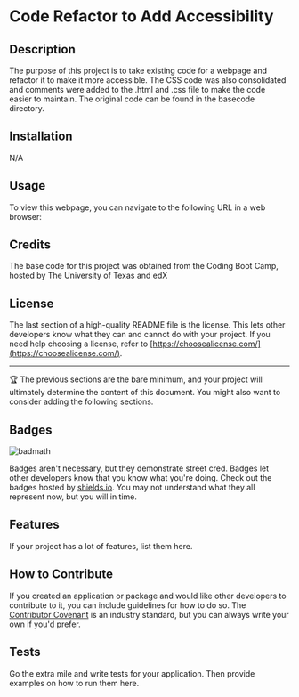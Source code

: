 # Code Refactor to Add Accessibility

## Description

The purpose of this project is to take existing code for a webpage and refactor it to make it more accessible.  The CSS code was also consolidated and comments were added to the .html and .css file to make the code easier to maintain.  The original code can be found in the basecode directory.

## Installation

N/A

## Usage

To view this webpage, you can navigate to the following URL in a web browser: 

## Credits

The base code for this project was obtained from the Coding Boot Camp, hosted by The University of Texas and edX

## License

The last section of a high-quality README file is the license. This lets other developers know what they can and cannot do with your project. If you need help choosing a license, refer to [https://choosealicense.com/](https://choosealicense.com/).

---

🏆 The previous sections are the bare minimum, and your project will ultimately determine the content of this document. You might also want to consider adding the following sections.

## Badges

![badmath](https://img.shields.io/github/languages/top/nielsenjared/badmath)

Badges aren't necessary, but they demonstrate street cred. Badges let other developers know that you know what you're doing. Check out the badges hosted by [shields.io](https://shields.io/). You may not understand what they all represent now, but you will in time.

## Features

If your project has a lot of features, list them here.

## How to Contribute

If you created an application or package and would like other developers to contribute to it, you can include guidelines for how to do so. The [Contributor Covenant](https://www.contributor-covenant.org/) is an industry standard, but you can always write your own if you'd prefer.

## Tests

Go the extra mile and write tests for your application. Then provide examples on how to run them here.